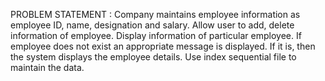 PROBLEM STATEMENT :
Company maintains employee information as employee ID, name, designation and salary.
Allow user to add, delete information of employee. Display information of particular
employee. If employee does not exist an appropriate message is displayed. If it is, then the
system displays the employee details. Use index sequential file to maintain the data.
